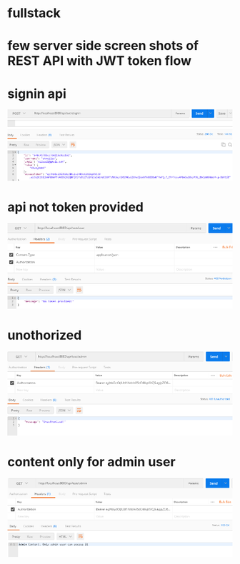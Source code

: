 # fullstack

# few server side screen shots of REST API with JWT token flow

# signin api 
![](images/api-signin.PNG)

# api not token provided
![](images/api-not-token-provided.PNG)

# unothorized 
![](images/api-unothorized.PNG)

# content only for admin user
![](images/api-admin.PNG)
